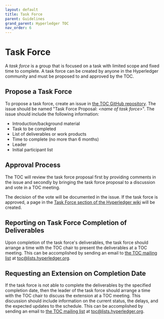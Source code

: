 ```yaml
---
layout: default
title: Task Force
parent: Guidelines
grand_parent: Hyperledger TOC
nav_order: 6
---
```

# Task Force

A _task force_ is a group that is focused on a task with limited scope and fixed time to complete. A task force can be created by anyone in the Hyperledger community and must be proposed to and approved by the TOC.

## Propose a Task Force
To propose a task force, create an issue in [the TOC GitHub repository](https://github.com/hyperledger/toc/issues). The issue should be named "Task Force Proposal: _\<name of task force\>_". The issue should include the following information:
* Introduction/background material
* Task to be completed
* List of deliverables or work products
* Time to complete (no more than 6 months)
* Leader
* Initial participant list

## Approval Process
The TOC will review the task force proposal first by providing comments in the issue and secondly by bringing the task force proposal to a discussion and vote in a TOC meeting.

The decision of the vote will be documented in the issue. If the task force is approved, a page in the [Task Force section of the Hyperledger wiki](https://wiki.hyperledger.org/display/TF/Task+Forces+Home) will be created.

## Reporting on Task Force Completion of Deliverables
Upon completion of the task force's deliverables, the task force should arrange a time with the TOC chair to present the deliverables at a TOC meeting. This can be accomplished by sending an email to [the TOC mailing list](https://lists.hyperledger.org/g/toc) at  [toc@lists.hyperledger.org](mailto:toc@lists.hyperledger.org).

## Requesting an Extension on Completion Date
If the task force is not able to complete the deliverables by the specified completion date, then the leader of the task force should arrange a time with the TOC chair to discuss the extension at a TOC meeting. This discussion should include information on the current status, the delays, and the expected updates to the schedule. This can be accomplished by sending an email to [the TOC mailing list](https://lists.hyperledger.org/g/toc) at  [toc@lists.hyperledger.org](mailto:toc@lists.hyperledger.org).
